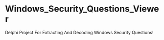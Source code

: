 # Windows_Security_Questions_Viewer
Delphi Project For Extracting And Decoding Windows Security Questions!
